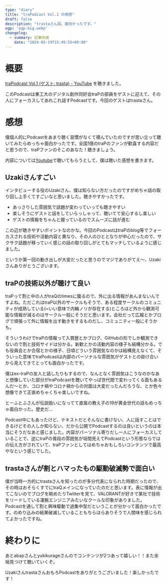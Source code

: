 ```yaml
---
type: "diary"
title: "traPodcast Vol.1 の感想"
draft: false
description: "trastaさん回。面白かったです。"
ogp: 'ogp-big.webp'
changelog:
  - summary: 記事作成
    date: "2024-05-19T15:49:55+09:00"
---
```


<!-- titleは自動で入る -->
# 概要

[traPodcast Vol.1 (ゲスト: trasta) - YouTube](https://www.youtube.com/watch?v=_cfGX7ij82I&ab_channel=%E9%B5%9C%E5%B4%8E) を聴きました。

このPodcastは東工大のデジタル創作同好会traPの部員をゲストに迎えて、その人にフォーカスしてあれこれ話すPodcastです。今回のゲストはtrastaさん。

# 感想

僕個人的にPodcastをあまり聴く習慣がなくて積んでいたのですが思い立って聴いてみたらめっちゃ面白かったです。全国1億のtraPのファンが歓喜する内容だと思うので、traPファンのそこのあなた！聴きましょう。

内容については[Youtube](https://www.youtube.com/watch?v=_cfGX7ij82I&ab_channel=%E9%B5%9C%E5%B4%8E)で聴いてもらうとして、僕は聴いた感想を書きます。

## Uzakiさんすごい

インタビューする役のUzakiさん、僕は知らない方だったのですがめちゃ話の取り回し上手くてすごいなと思いました。聴きやすかったです。

- あっさりした雰囲気で話題が変わっていっても聴きやすい
- 楽しそうにゲストと話をしていらっしゃって、聴いてて安心するし楽しい
- ゲストの情報をちゃんと握っているのでスムーズに話が進む

この辺が聴きやすいポイントなのかな。今回のPodcastはtraPのblog等でフォーカスされる技術や活動内容と異なり、その人のひととなりが中心だったので、サクサク話題が移っていく感じの話の取り回しがとてもマッチしているように感じました。

というか第一回の動き出しが大変だったと思うのでマジでありがてえ〜、Uzakiさんありがとうございます。

## traPの技術以外が聴けて良い

traPって割と中の人がtraQのtimesに籠るので、外に出る情報があんまないんですよね。ただこれはtraP以外のサークルもそうで、ある程度サークルのコミュニティが成熟している(=いい意味で内輪ノリが存在する)ところほど外から観測可能な情報が減るのはサークル一般にそうだと思います。会社だって広報とかブログで頑張って外に情報を出す動きをするものだし、コミュニティ一般にそうかも。

そういうわけでtraPの情報って入賞歴とかブログ、GitHubの形でしか観測できないので割と技術サイドは分かる。新歓とかの活動内容の様子も結構分かる。でも役員会とか合宿とかの様子、日頃どういう雰囲気なのかは結構見えなくて、そういった意味でtraPodcastは内部のパーソナルな雰囲気がゲストとの掛け合いから見えてきてとっても面白かったです。

僕はex-traPの友人と話したりもするので、なんとなく雰囲気はこうなのかなあと想像していた部分がtraPodcastを聴いてやっぱ世代間で変わってくる面もあるんだ〜とか、コロナ禍やコロナ禍からの対面は大変だったんだろうな、とか色々想像できて正直めちゃくちゃ楽しいですね。

とーふとふさんが伝説扱いになってて直属の教え子の19が黄金世代の話もめっちゃ面白かった。歴史だ...

Podcast中にもあったけど、テキストだとそんなに書けない、人に話すことはできるけどその人しか知らない、だから公開でPodcastするのは良いというのは本当にそうだなあと感じました。内容がパーソナル寄りだし一人にフォーカスしていることで、逆にtraPの普段の雰囲気が垣間見えてPodcastという形態ならではの伝え方がされていて、traPファンとしてはめちゃおもしろいコンテンツで最高やなという感じでした。

## trastaさんが割とハマったもの駆動破滅勢で面白い

僕が当時一方的にtrastaさんを知ったのが多分代表になられた時期だったので、その時はおそらくすでにtraQメインになっていたのだと思います。表に情報が出てこないのでブログを眺めたりTwitterを見て、VALORANTが好きで某社で技術をリードしている凄腕エンジニアみたいなクールな印象がありました。
Podcastを通して割と興味駆動で過集中型だということが分かって面白かったです。のめり込みの結果破滅していることもちらほらありそうで人間味を感じられてよかったですね。

# 終わりに

あとabapさんとyukikurageさんのでコンテンツが2つあって嬉しい！！また余裕見つけて聴いていくぞ。

UzakiさんtrastaさんおもろPodcastをありがとうございました！楽しかったです！
